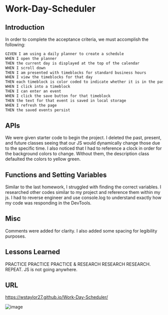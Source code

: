 # Work-Day-Scheduler

## Introduction

In order to complete the acceptance criteria, we must accomplish the following:

```md
GIVEN I am using a daily planner to create a schedule
WHEN I open the planner
THEN the current day is displayed at the top of the calendar
WHEN I scroll down
THEN I am presented with timeblocks for standard business hours
WHEN I view the timeblocks for that day
THEN each timeblock is color coded to indicate whether it is in the past, present, or future
WHEN I click into a timeblock
THEN I can enter an event
WHEN I click the save button for that timeblock
THEN the text for that event is saved in local storage
WHEN I refresh the page
THEN the saved events persist
```

## APIs

We were given starter code to begin the project. I deleted the past, present, and future classes seeing that our JS would dynamically change those due to the specific time. I also noticed that I had to reference a clock in order for the background colors to change. Without them, the description class defaulted the colors to yellow green.

## Functions and Setting Variables
 
Similar to the last homework, I struggled with finding the correct variables. I researched other codes similar to my project and reference them within my js. I had to reverse engineer and use console.log to understand exactly how my code was responding in the DevTools.


## Misc
  
Comments were added for clarity. I also added some spacing for legibility purposes.

## Lessons Learned

PRACTICE PRACTICE PRACTICE & RESEARCH RESEARCH RESEARCH. REPEAT. JS is not going anywhere.

## URL

https://wstaylor27.github.io/Work-Day-Scheduler/

![image](https://user-images.githubusercontent.com/54382901/132438132-d8ee1a0c-a07b-454f-84cc-daec6fd5be5a.png)
